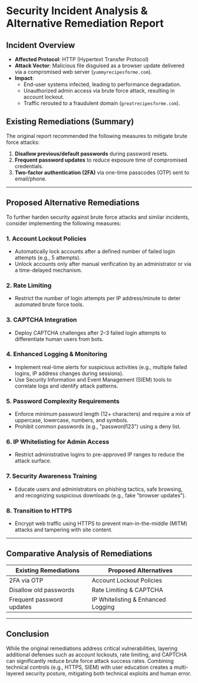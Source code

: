 # Security Incident Analysis & Alternative Remediation Report

## Incident Overview
- **Affected Protocol**: HTTP (Hypertext Transfer Protocol)
- **Attack Vector**: Malicious file disguised as a browser update delivered via a compromised web server (`yummyrecipesforme.com`).
- **Impact**: 
  - End-user systems infected, leading to performance degradation.
  - Unauthorized admin access via brute force attack, resulting in account lockout.
  - Traffic rerouted to a fraudulent domain (`greatrecipesforme.com`).

## Existing Remediations (Summary)
The original report recommended the following measures to mitigate brute force attacks:
1. **Disallow previous/default passwords** during password resets.
2. **Frequent password updates** to reduce exposure time of compromised credentials.
3. **Two-factor authentication (2FA)** via one-time passcodes (OTP) sent to email/phone.

---

## Proposed Alternative Remediations
To further harden security against brute force attacks and similar incidents, consider implementing the following measures:

### 1. **Account Lockout Policies**
   - Automatically lock accounts after a defined number of failed login attempts (e.g., 5 attempts).
   - Unlock accounts only after manual verification by an administrator or via a time-delayed mechanism.

### 2. **Rate Limiting**
   - Restrict the number of login attempts per IP address/minute to deter automated brute force tools.

### 3. **CAPTCHA Integration**
   - Deploy CAPTCHA challenges after 2–3 failed login attempts to differentiate human users from bots.

### 4. **Enhanced Logging & Monitoring**
   - Implement real-time alerts for suspicious activities (e.g., multiple failed logins, IP address changes during sessions).
   - Use Security Information and Event Management (SIEM) tools to correlate logs and identify attack patterns.

### 5. **Password Complexity Requirements**
   - Enforce minimum password length (12+ characters) and require a mix of uppercase, lowercase, numbers, and symbols.
   - Prohibit common passwords (e.g., "password123") using a deny list.

### 6. **IP Whitelisting for Admin Access**
   - Restrict administrative logins to pre-approved IP ranges to reduce the attack surface.

### 7. **Security Awareness Training**
   - Educate users and administrators on phishing tactics, safe browsing, and recognizing suspicious downloads (e.g., fake "browser updates").

### 8. **Transition to HTTPS**
   - Encrypt web traffic using HTTPS to prevent man-in-the-middle (MITM) attacks and tampering with site content.

---

## Comparative Analysis of Remediations
| **Existing Remediations**         | **Proposed Alternatives**               |
|------------------------------------|------------------------------------------|
| 2FA via OTP                        | Account Lockout Policies                 |
| Disallow old passwords             | Rate Limiting & CAPTCHA                  |
| Frequent password updates          | IP Whitelisting & Enhanced Logging       |

---

## Conclusion
While the original remediations address critical vulnerabilities, layering additional defenses such as account lockouts, rate limiting, and CAPTCHA can significantly reduce brute force attack success rates. Combining technical controls (e.g., HTTPS, SIEM) with user education creates a multi-layered security posture, mitigating both technical exploits and human error.
